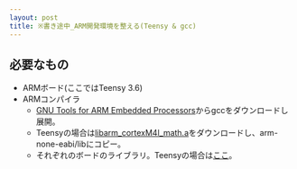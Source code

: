 ```yaml
---
layout: post
title: ※書き途中_ARM開発環境を整える(Teensy & gcc)
---
```


## 必要なもの

- ARMボード(ここではTeensy 3.6)
- ARMコンパイラ
	- [GNU Tools for ARM Embedded Processors](https://developer.arm.com/open-source/gnu-toolchain)からgccをダウンロードし展開。
	- Teensyの場合は[libarm_cortexM4l_math.a](https://github.com/ARM-software/CMSIS_5/tree/develop/CMSIS/Lib/GCC)をダウンロードし、arm-none-eabi/libにコピー。
	- それぞれのボードのライブラリ。Teensyの場合は[ここ](https://github.com/PaulStoffregen/cores/tree/master/teensy3)。
